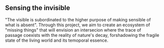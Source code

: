 ## Sensing the invisible

"The visible is subordinated to the higher purpose of making sensible of what is absent". Through this project, we aim to create an ecosystem of "missing things" that will envision an intersecion where the trace of passage coexists with the reality of nature's decay, forshadowing the fragile state of the living world and its temoporal essence.
